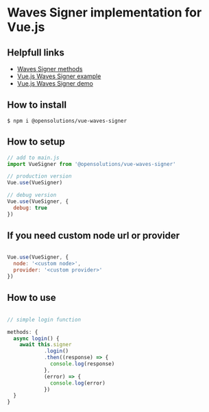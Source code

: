 # Waves Signer implementation for Vue.js

## Helpfull links

* [Waves Signer methods](https://docs.wavesplatform.com/en/building-apps/waves-api-and-sdk/client-libraries/signer#methods)
* [Vue.js Waves Signer example](https://github.com/tltary/waves-signer-vue-example)
* [Vue.js Waves Signer demo](https://github.com/tltary/waves-signer-vue-example-demo)

## How to install

```
$ npm i @opensolutions/vue-waves-signer
```

## How to setup

```js
// add to main.js
import VueSigner from '@opensolutions/vue-waves-signer'

// production version
Vue.use(VueSigner)

// debug version
Vue.use(VueSigner, {
  debug: true
})

```

## If you need custom node url or provider 

```js

Vue.use(VueSigner, {
  node: '<custom node>',
  provider: '<custom provider>'
})

```

## How to use

```js

// simple login function

methods: {
  async login() {
    await this.signer
            .login()
            .then((response) => {
              console.log(response)
            },
            (error) => {
              console.log(error)
            })
  }
}

```
